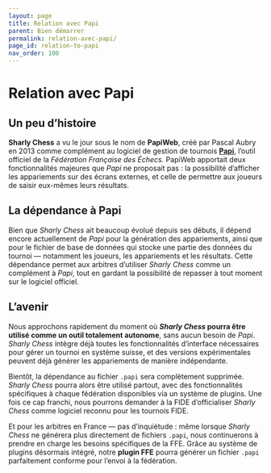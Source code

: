 ```yaml
---
layout: page
title: Relation avec Papi
parent: Bien démarrer
permalink: relation-avec-papi/
page_id: relation-to-papi
nav_order: 100
---
```


# Relation avec Papi

## Un peu d’histoire

**Sharly Chess** a vu le jour sous le nom de **PapiWeb**, créé par Pascal Aubry en 2013 comme complément au logiciel de gestion de tournois **[Papi](https://www.echecs.asso.fr/Actu.aspx?Ref=142877)**, l’outil officiel de la _Fédération Française des Échecs_.
PapiWeb apportait deux fonctionnalités majeures que _Papi_ ne proposait pas : la possibilité d’afficher les appariements sur des écrans externes, et celle de permettre aux joueurs de saisir eux-mêmes leurs résultats.

## La dépendance à Papi

Bien que _Sharly Chess_ ait beaucoup évolué depuis ses débuts, il dépend encore actuellement de _Papi_ pour la génération des appariements, ainsi que pour le fichier de base de données qui stocke une partie des données du tournoi — notamment les joueurs, les appariements et les résultats.
Cette dépendance permet aux arbitres d’utiliser _Sharly Chess_ comme un complément à _Papi_, tout en gardant la possibilité de repasser à tout moment sur le logiciel officiel.

## L’avenir

Nous approchons rapidement du moment où **_Sharly Chess_ pourra être utilisé comme un outil totalement autonome**, sans aucun besoin de _Papi_.
_Sharly Chess_ intègre déjà toutes les fonctionnalités d’interface nécessaires pour gérer un tournoi en système suisse, et des versions expérimentales peuvent déjà générer les appariements de manière indépendante.

Bientôt, la dépendance au fichier `.papi` sera complètement supprimée. _Sharly Chess_ pourra alors être utilisé partout, avec des fonctionnalités spécifiques à chaque fédération disponibles via un système de plugins.
Une fois ce cap franchi, nous pourrons demander à la FIDE d’officialiser _Sharly Chess_ comme logiciel reconnu pour les tournois FIDE.

Et pour les arbitres en France — pas d’inquiétude : même lorsque _Sharly Chess_ ne générera plus directement de fichiers `.papi`, nous continuerons à prendre en charge les besoins spécifiques de la FFE. Grâce au système de plugins désormais intégré, notre **plugin FFE** pourra générer un fichier `.papi` parfaitement conforme pour l’envoi à la fédération.
